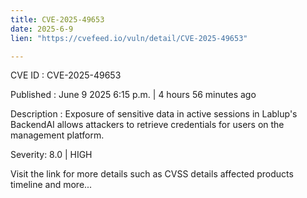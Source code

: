 ```yaml
---
title: CVE-2025-49653
date: 2025-6-9
lien: "https://cvefeed.io/vuln/detail/CVE-2025-49653"

---
```


CVE ID : CVE-2025-49653

Published :  June 9
2025
6:15 p.m. | 4 hours
56 minutes ago

Description : Exposure of sensitive data in active sessions in Lablup's BackendAI allows attackers to retrieve credentials for users on the management platform.

Severity: 8.0 | HIGH

Visit the link for more details
such as CVSS details
affected products
timeline
and more...
